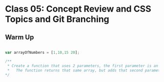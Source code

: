 # Class 05: Concept Review and CSS Topics and Git Branching

## Warm Up

```javascript

var arrayOfNumbers = [1,10,15 20];

/**
 * Create a function that uses 2 parameters, the first parameter is an array of numbers, and the second is a single integer number.
 *   The function returns that same array, but adds that second parameter to each number within the array.
*/

```

